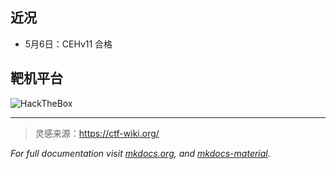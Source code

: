 
## 近况

- 5月6日：CEHv11 合格


## 靶机平台

<script src="https://tryhackme.com/badge/585269"></script> 

![HackTheBox](https://www.hackthebox.com/badge/image/688543)



---

> 灵感来源：https://ctf-wiki.org/

*For full documentation visit [mkdocs.org](https://www.mkdocs.org),* *and [mkdocs-material](https://squidfunk.github.io/mkdocs-material/publishing-your-site/).*
